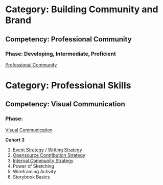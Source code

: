 # Category: Building Community and Brand
## Competency: Professional Community
### Phase: Developing, Intermediate, Proficient

[Professional Community](../building_community_and_brand/professional_commiunity.md)

# Category: Professional Skills
## Competency: Visual Communication
### Phase:

[Visual Communication](../professional_skills/visual_communication.md)

**Cohort 3**
1. [Event Strategy](../topics/event_strategy.md) / [Writing Strategy](../topics/writing_strategy.md)
2. [Opensource Contribution Strategy](../topics/open_source_contribution.md)
3. [Internal Community Strategy](../internal_community_strategy.md)
4. Power of Sketching
5. Wireframing Activity
6. Storybook Basics
